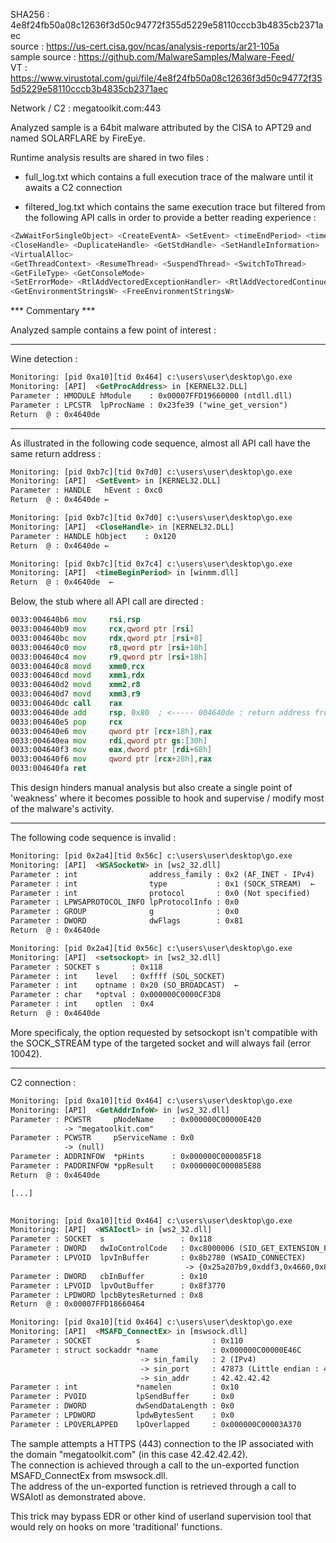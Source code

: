 SHA256 : 4e8f24fb50a08c12636f3d50c94772f355d5229e58110cccb3b4835cb2371aec  
source : https://us-cert.cisa.gov/ncas/analysis-reports/ar21-105a  
sample source : https://github.com/MalwareSamples/Malware-Feed/  
VT : https://www.virustotal.com/gui/file/4e8f24fb50a08c12636f3d50c94772f355d5229e58110cccb3b4835cb2371aec    

Network / C2 : megatoolkit.com:443  

Analyzed sample is a 64bit malware attributed by the CISA to APT29 and named SOLARFLARE by FireEye.  

Runtime analysis results are shared in two files :  

- full_log.txt which contains a full execution trace of the malware until it awaits a C2 connection  

- filtered_log.txt which contains the same execution trace but filtered from the following API calls in order to provide a better reading experience :  


```c
<ZwWaitForSingleObject> <CreateEventA> <SetEvent> <timeEndPeriod> <timeBeginPeriod> <WaitForSingleObject> <WaitForMultipleObjects>
<CloseHandle> <DuplicateHandle> <GetStdHandle> <SetHandleInformation> 
<VirtualAlloc> 
<GetThreadContext> <ResumeThread> <SuspendThread> <SwitchToThread>
<GetFileType> <GetConsoleMode>
<SetErrorMode> <RtlAddVectoredExceptionHandler> <RtlAddVectoredContinueHandler> 
<GetEnvironmentStringsW> <FreeEnvironmentStringsW>
```


*** Commentary *** 

Analyzed sample contains a few point of interest :

---- 

Wine detection :  

```html
Monitoring: [pid 0xa10][tid 0x464] c:\users\user\desktop\go.exe  
Monitoring: [API]  <GetProcAddress> in [KERNEL32.DLL]  
Parameter : HMODULE hModule    : 0x00007FFD19660000 (ntdll.dll)  
Parameter : LPCSTR  lpProcName : 0x23fe39 ("wine_get_version")  
Return  @ : 0x4640de
```  


---- 

As illustrated in the following code sequence, almost all API call have the same return address :  

```html
Monitoring: [pid 0xb7c][tid 0x7d0] c:\users\user\desktop\go.exe  
Monitoring: [API]  <SetEvent> in [KERNEL32.DLL]  
Parameter : HANDLE   hEvent : 0xc0  
Return  @ : 0x4640de ←

Monitoring: [pid 0xb7c][tid 0x7d0] c:\users\user\desktop\go.exe  
Monitoring: [API]  <CloseHandle> in [KERNEL32.DLL]  
Parameter : HANDLE hObject    : 0x120  
Return  @ : 0x4640de ←

Monitoring: [pid 0xb7c][tid 0x7c4] c:\users\user\desktop\go.exe  
Monitoring: [API]  <timeBeginPeriod> in [winmm.dll]  
Return  @ : 0x4640de  ←
```

Below, the stub where all API call are directed :  

```asm
0033:004640b6 mov     rsi,rsp  
0033:004640b9 mov     rcx,qword ptr [rsi]  
0033:004640bc mov     rdx,qword ptr [rsi+8]  
0033:004640c0 mov     r8,qword ptr [rsi+10h]  
0033:004640c4 mov     r9,qword ptr [rsi+18h]  
0033:004640c8 movd    xmm0,rcx  
0033:004640cd movd    xmm1,rdx  
0033:004640d2 movd    xmm2,r8  
0033:004640d7 movd    xmm3,r9  
0033:004640dc call    rax  
0033:004640de add     rsp, 0x80  ; <----- 004640de : return address from most function call
0033:004640e5 pop     rcx  
0033:004640e6 mov     qword ptr [rcx+18h],rax  
0033:004640ea mov     rdi,qword ptr gs:[30h]  
0033:004640f3 mov     eax,dword ptr [rdi+68h]  
0033:004640f6 mov     qword ptr [rcx+28h],rax  
0033:004640fa ret  
```

This design hinders manual analysis but also create a single point of 'weakness' where it becomes possible to hook and supervise / modify most of the malware's activity.

---- 

The following code sequence is invalid :  

```html
Monitoring: [pid 0x2a4][tid 0x56c] c:\users\user\desktop\go.exe  
Monitoring: [API]  <WSASocketW> in [ws2_32.dll]  
Parameter : int                address_family : 0x2 (AF_INET - IPv4)  
Parameter : int                type           : 0x1 (SOCK_STREAM)  ←
Parameter : int                protocol       : 0x0 (Not specified)  
Parameter : LPWSAPROTOCOL_INFO lpProtocolInfo : 0x0  
Parameter : GROUP              g              : 0x0  
Parameter : DWORD              dwFlags        : 0x81  
Return  @ : 0x4640de  

Monitoring: [pid 0x2a4][tid 0x56c] c:\users\user\desktop\go.exe  
Monitoring: [API]  <setsockopt> in [ws2_32.dll]  
Parameter : SOCKET s       : 0x118  
Parameter : int    level   : 0xffff (SOL_SOCKET)  
Parameter : int    optname : 0x20 (SO_BROADCAST)  ←
Parameter : char   *optval : 0x000000C0000CF3D8  
Parameter : int    optlen  : 0x4  
Return  @ : 0x4640de  
```

More specificaly, the option requested by setsockopt isn't compatible with the SOCK_STREAM type of the targeted socket and will always fail (error 10042).  


----

C2 connection :  

```html
Monitoring: [pid 0xa10][tid 0x464] c:\users\user\desktop\go.exe  
Monitoring: [API]  <GetAddrInfoW> in [ws2_32.dll]  
Parameter : PCWSTR     pNodeName    : 0x000000C00000E420  
            -> "megatoolkit.com"  
Parameter : PCWSTR     pServiceName : 0x0  
            -> (null)  
Parameter : ADDRINFOW  *pHints      : 0x000000C000085F18  
Parameter : PADDRINFOW *ppResult    : 0x000000C000085E88  
Return  @ : 0x4640de  

[...]  
  

Monitoring: [pid 0xa10][tid 0x464] c:\users\user\desktop\go.exe  
Monitoring: [API]  <WSAIoctl> in [ws2_32.dll]  
Parameter : SOCKET  s                 : 0x118  
Parameter : DWORD   dwIoControlCode   : 0xc8000006 (SIO_GET_EXTENSION_FUNCTION_POINTER)  
Parameter : LPVOID  lpvInBuffer       : 0x8b2780 (WSAID_CONNECTEX)  
                                       -> {0x25a207b9,0xddf3,0x4660,0x8e,{0xe9,0x76,0xe5,0x8c,0x74,0x06,0x3e}}  
Parameter : DWORD   cbInBuffer        : 0x10  
Parameter : LPVOID  lpvOutBuffer      : 0x8f3770  
Parameter : LPDWORD lpcbBytesReturned : 0x8  
Return  @ : 0x00007FFD18660464  

Monitoring: [pid 0xa10][tid 0x464] c:\users\user\desktop\go.exe  
Monitoring: [API]  <MSAFD_ConnectEx> in [mswsock.dll]  
Parameter : SOCKET          s                : 0x110  
Parameter : struct sockaddr *name            : 0x000000C00000E46C  
                             -> sin_family   : 2 (IPv4)  
                             -> sin_port     : 47873 (Little endian : 443)  
                             -> sin_addr     : 42.42.42.42  
Parameter : int             *namelen         : 0x10  
Parameter : PVOID           lpSendBuffer     : 0x0  
Parameter : DWORD           dwSendDataLength : 0x0  
Parameter : LPDWORD         lpdwBytesSent    : 0x0  
Parameter : LPOVERLAPPED    lpOverlapped     : 0x000000C00003A370  
```

The sample attempts a HTTPS (443) connection to the IP associated with the domain "megatoolkit.com" (in this case 42.42.42.42).  
The connection is achieved through a call to the un-exported function MSAFD_ConnectEx from mswsock.dll.  
The address of the un-exported function is retrieved through a call to WSAIotl as demonstrated above.  

This trick may bypass EDR or other kind of userland supervision tool that would rely on hooks on more 'traditional' functions.  

